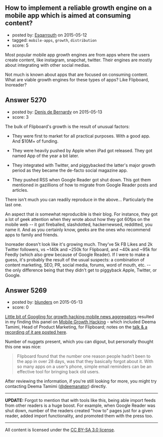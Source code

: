 ## How to implement a reliable growth engine on a mobile app which is aimed at consuming content?

- posted by: [Esqarrouth](https://stackexchange.com/users/3055586/esqarrouth) on 2015-05-12
- tagged: `mobile-apps`, `growth`, `distribution`
- score: 5

Most popular mobile app growth engines are from apps where the users create content, like instagram, snapchat, twitter. Their engines are mostly about integrating with other social medias.

Not much is known about apps that are focused on consuming content. What are viable growth engines for these types of apps? Like Flipboard, Inoreader?


## Answer 5270

- posted by: [Denis de Bernardy](https://stackexchange.com/users/182468/denis-de-bernardy) on 2015-05-13
- score: 3

The bulk of Flipboard's growth is the result of unusual factors:

- They were first to market for all practical purposes. With a good app. And $10M+ of funding.

- They were heavily pushed by Apple when iPad got released. They got named App of the year a bit later.

- They integrated with Twitter, and piggybacked the latter's major growth period as they became the de-facto social magazine app.

- They pushed RSS when Google Reader got shut down. This got them mentioned in gazillions of how to migrate from Google Reader posts and articles.

There isn't much you can readily reproduce in the above... Particularly the last one.

An aspect that *is* somewhat reproducible is their blog. For instance, they got a lot of geek attention when they wrote about how they got 60fps on the mobile web -- it got fireballed, slashdotted, hackernewsed, redditted, you name it. And as you certainly know, geeks are the ones who recommend apps to family and friends.

Inoreader doesn't look like it's growing much. They've 5k FB Likes and 2k Twitter followers, vs ~140k and ~250k for Flipboard, and ~40k and ~95k for Feedly (which also grew because of Google Reader). If I were to make a guess, it's probably the result of the usual suspects: a combination of content marketing, SEO, PR, social media, forums, word of mouth, etc. -- the only difference being that they didn't get to piggyback Apple, Twitter, or Google.


## Answer 5269

- posted by: [blunders](https://stackexchange.com/users/216182/blunders) on 2015-05-13
- score: 0

<p><a href="https://www.google.com/search?q=(Flipboard%20OR%20Feedly%20OR%20Pulse%20OR%20Inoreader%20OR%20google%20reader)%20%22growth%20hacking%22" rel="nofollow">Little bit of Googling for growth hacking mobile news aggregators</a> resulted in my finding this panel on <a href="http://www.meetup.com/Bay-Area-Mobile-Growth-Hackers/events/220939646/" rel="nofollow">Mobile Growth Hacking</a> - which included Deema Tamimi, Head of Product Marketing, for Flipboard; notes on the <a href="https://blog.branch.io/what-the-experts-taught-me-about-mobile-growth/" rel="nofollow">talk &amp; a recording of it are posted here</a>.</p>

<p>Number of nuggets present, which you can digout, but personally thought this one was nice:</p>

<blockquote>
  <p>Flipboard found that the number one reason people hadn’t been to the
  app in over 28 days, was that they basically forgot about it. With so
  many apps on a user’s phone, simple email reminders can be an
  effective tool for bringing back old users.</p>
</blockquote>

<p>After reviewing the information, if you're still looking for more, you might try contacting Deema Tamimi (<a href="https://twitter.com/deemanator" rel="nofollow">@deemanator</a>) directly.</p>

<hr>

<p><strong>UPDATE:</strong> Forgot to mention that with tools like this, being able import feeds from other readers is a huge boost. For example, when Google Reader was shut down, number of the readers created "how to" pages just for a given reader, added import functionality, and promoted them with the press too.</p>




---

All content is licensed under the [CC BY-SA 3.0 license](https://creativecommons.org/licenses/by-sa/3.0/).
